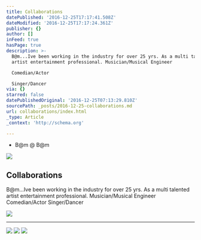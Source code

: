 ```yaml
---
title: Collaborations
datePublished: '2016-12-25T17:17:41.508Z'
dateModified: '2016-12-25T17:17:24.361Z'
publisher: {}
author: []
inFeed: true
hasPage: true
description: >-
  B@m...Ive been working in the industry for over 25 yrs. As a multi talented
  artist entertainment professional. Musician/Musical Engineer

  Comedian/Actor

  Singer/Dancer 
via: {}
starred: false
datePublishedOriginal: '2016-12-25T07:13:29.810Z'
sourcePath: _posts/2016-12-25-collaborations.md
url: collaborations/index.html
_type: Article
_context: 'http://schema.org'

---
```

* B@m @ B@m

<article style=""><img src="https://the-grid-user-content.s3-us-west-2.amazonaws.com/43b52185-5a77-4d41-a4d7-46b8bed5cd66.jpg" /><h1>Collaborations</h1><p>B@m...Ive been working in the industry for over 25 yrs. As a multi talented artist entertainment professional. Musician/Musical Engineer
Comedian/Actor
Singer/Dancer </p></article>

![](https://the-grid-user-content.s3-us-west-2.amazonaws.com/2a07480a-1a2d-49c4-9a7e-3816aa14020e.jpg)

---

![](https://the-grid-user-content.s3-us-west-2.amazonaws.com/429e2ccf-5db9-4e47-b75a-8d31c88ccdc4.jpg)
![](https://the-grid-user-content.s3-us-west-2.amazonaws.com/7109caeb-e76b-4ec9-a4e8-7a1f8c139861.jpg)
![](https://the-grid-user-content.s3-us-west-2.amazonaws.com/431c4842-994d-41c1-8a05-47d26c85d98b.jpg)